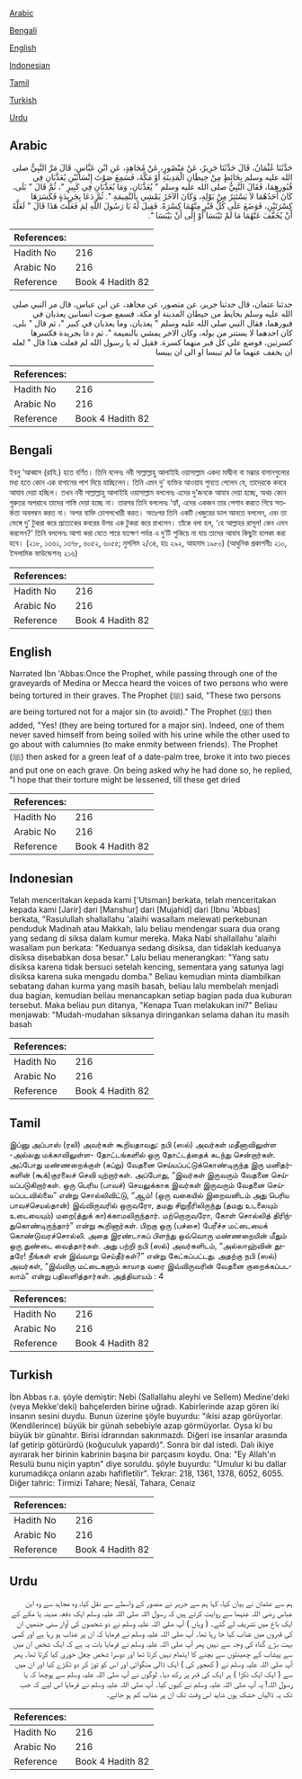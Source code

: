 [Arabic](#arabic)

[Bengali](#bengali)

[English](#english)

[Indonesian](#indonesian)

[Tamil](#tamil)

[Turkish](#turkish)

[Urdu](#urdu)

## Arabic


<div dir="rtl" lang="ar" style={{fontSize:'larger',backgroundColor:'#f8f9fa',padding:20}}>
حَدَّثَنَا عُثْمَانُ، قَالَ حَدَّثَنَا جَرِيرٌ، عَنْ مَنْصُورٍ، عَنْ مُجَاهِدٍ، عَنِ ابْنِ عَبَّاسٍ، قَالَ مَرَّ النَّبِيُّ صلى الله عليه وسلم بِحَائِطٍ مِنْ حِيطَانِ الْمَدِينَةِ أَوْ مَكَّةَ، فَسَمِعَ صَوْتَ إِنْسَانَيْنِ يُعَذَّبَانِ فِي قُبُورِهِمَا، فَقَالَ النَّبِيُّ صلى الله عليه وسلم ‏"‏ يُعَذَّبَانِ، وَمَا يُعَذَّبَانِ فِي كَبِيرٍ ‏"‏، ثُمَّ قَالَ ‏"‏ بَلَى، كَانَ أَحَدُهُمَا لاَ يَسْتَتِرُ مِنْ بَوْلِهِ، وَكَانَ الآخَرُ يَمْشِي بِالنَّمِيمَةِ ‏"‏‏.‏ ثُمَّ دَعَا بِجَرِيدَةٍ فَكَسَرَهَا كِسْرَتَيْنِ، فَوَضَعَ عَلَى كُلِّ قَبْرٍ مِنْهُمَا كِسْرَةً‏.‏ فَقِيلَ لَهُ يَا رَسُولَ اللَّهِ لِمَ فَعَلْتَ هَذَا قَالَ ‏"‏ لَعَلَّهُ أَنْ يُخَفَّفَ عَنْهُمَا مَا لَمْ تَيْبَسَا أَوْ إِلَى أَنْ يَيْبَسَا ‏"‏‏.‏
</div>
<div style={{backgroundColor:'#f8f9fa',padding:20, marginBottom: 10}}><table> <thead> <tr> <th>References:</th> <th></th> </tr> </thead> <tbody><tr><td>Hadith No</td><td>216</td></tr><tr><td>Arabic No</td><td>216</td></tr><tr><td>Reference</td><td>Book 4 Hadith 82</td></tr></tbody></table></div>


<div dir="rtl" lang="ar" style={{fontSize:'larger',backgroundColor:'#f8f9fa',padding:20}}>
حدثنا عثمان، قال حدثنا جرير، عن منصور، عن مجاهد، عن ابن عباس، قال مر النبي صلى الله عليه وسلم بحايط من حيطان المدينة او مكة، فسمع صوت انسانين يعذبان في قبورهما، فقال النبي صلى الله عليه وسلم " يعذبان، وما يعذبان في كبير "، ثم قال " بلى، كان احدهما لا يستتر من بوله، وكان الاخر يمشي بالنميمة ". ثم دعا بجريدة فكسرها كسرتين، فوضع على كل قبر منهما كسرة. فقيل له يا رسول الله لم فعلت هذا قال " لعله ان يخفف عنهما ما لم تيبسا او الى ان ييبسا
</div>
<div style={{backgroundColor:'#f8f9fa',padding:20, marginBottom: 10}}><table> <thead> <tr> <th>References:</th> <th></th> </tr> </thead> <tbody><tr><td>Hadith No</td><td>216</td></tr><tr><td>Arabic No</td><td>216</td></tr><tr><td>Reference</td><td>Book 4 Hadith 82</td></tr></tbody></table></div>

## Bengali


<div dir="ltr" lang="bn" style={{fontSize:'larger',backgroundColor:'#f8f9fa',padding:20}}>
ইবনু ‘আব্বাস (রাযি.) হতে বর্ণিত। তিনি বলেনঃ নবী সাল্লাল্লাহু আলাইহি ওয়াসাল্লাম একদা মাদ্বীনা বা মক্কার বাগানগুলোর মধ্য হতে কোন এক বাগানের পাশ দিয়ে যাচ্ছিলেন। তিনি এমন দু’ ব্যক্তির আওয়ায শুনতে পেলেন যে, তাদেরকে কবরে আযাব দেয়া হচ্ছিল। তখন নবী সাল্লাল্লাহু আলাইহি ওয়াসাল্লাম বললেনঃ এদের দু’জনকে আযাব দেয়া হচ্ছে, অথচ কোন গুরুতর অপরাধে তাদের শাস্তি দেয়া হচ্ছে না। তারপর তিনি বললেনঃ ‘হ্যাঁ, এদের একজন তার পেশাব করতে গিয়ে সতর্কতা অবলম্বন করত না। অপর ব্যক্তি চোগলখোরী করত। অতঃপর তিনি একটি খেজুরের ডাল আনতে বললেন, এবং তা ভেঙ্গে দু’ টুকরা করে প্রত্যেকের কবরের উপর এক টুকরা করে রাখলেন। তাঁকে বলা হল, ‘হে আল্লাহর রাসূল! কেন এমন করলেন?’ তিনি বললেনঃ আশা করা যেতে পারে যতক্ষণ পর্যন্ত এ দু’টি শুকিয়ে না যায় তাদের আযাব কিছুটা হালকা করা হবে। (২১৮, ১৩৬১, ১৩৭৮, ৬০৫২, ৬০৫৫; মুসলিম ২/৩৪, হাঃ ২৯২, আহমাদ ১৯৮০) (আধুনিক প্রকাশনীঃ ২১০, ইসলামিক ফাউন্ডেশনঃ ২১৬)
</div>
<div style={{backgroundColor:'#f8f9fa',padding:20, marginBottom: 10}}><table> <thead> <tr> <th>References:</th> <th></th> </tr> </thead> <tbody><tr><td>Hadith No</td><td>216</td></tr><tr><td>Arabic No</td><td>216</td></tr><tr><td>Reference</td><td>Book 4 Hadith 82</td></tr></tbody></table></div>

## English


<div dir="ltr" lang="en" style={{fontSize:'larger',backgroundColor:'#f8f9fa',padding:20}}>
Narrated Ibn 'Abbas:Once the Prophet, while passing through one of the graveyards of Medina or Mecca heard the voices of two persons who were being tortured in their graves. The Prophet (ﷺ) said, "These two persons are being tortured not for a major sin (to avoid)." The Prophet (ﷺ) then added, "Yes! (they are being tortured for a major sin). Indeed, one of them never saved himself from being soiled with his urine while the other used to go about with calumnies (to make enmity between friends). The Prophet (ﷺ) then asked for a green leaf of a date-palm tree, broke it into two pieces and put one on each grave. On being asked why he had done so, he replied, "I hope that their torture might be lessened, till these get dried
</div>
<div style={{backgroundColor:'#f8f9fa',padding:20, marginBottom: 10}}><table> <thead> <tr> <th>References:</th> <th></th> </tr> </thead> <tbody><tr><td>Hadith No</td><td>216</td></tr><tr><td>Arabic No</td><td>216</td></tr><tr><td>Reference</td><td>Book 4 Hadith 82</td></tr></tbody></table></div>

## Indonesian


<div dir="ltr" lang="id" style={{fontSize:'larger',backgroundColor:'#f8f9fa',padding:20}}>
Telah menceritakan kepada kami ['Utsman] berkata, telah menceritakan kepada kami [Jarir] dari [Manshur] dari [Mujahid] dari [Ibnu 'Abbas] berkata, "Rasulullah shallallahu 'alaihi wasallam melewati perkebunan penduduk Madinah atau Makkah, lalu beliau mendengar suara dua orang yang sedang di siksa dalam kumur mereka. Maka Nabi shallallahu 'alaihi wasallam pun berkata: "Keduanya sedang disiksa, dan tidaklah keduanya disiksa disebabkan dosa besar." Lalu beliau menerangkan: "Yang satu disiksa karena tidak bersuci setelah kencing, sementara yang satunya lagi disiksa karena suka mengadu domba." Beliau kemudian minta diambilkan sebatang dahan kurma yang masih basah, beliau lalu membelah menjadi dua bagian, kemudian beliau menancapkan setiap bagian pada dua kuburan tersebut. Maka beliau pun ditanya, "Kenapa Tuan melakukan ini?" Beliau menjawab: "Mudah-mudahan siksanya diringankan selama dahan itu masih basah
</div>
<div style={{backgroundColor:'#f8f9fa',padding:20, marginBottom: 10}}><table> <thead> <tr> <th>References:</th> <th></th> </tr> </thead> <tbody><tr><td>Hadith No</td><td>216</td></tr><tr><td>Arabic No</td><td>216</td></tr><tr><td>Reference</td><td>Book 4 Hadith 82</td></tr></tbody></table></div>

## Tamil


<div dir="ltr" lang="ta" style={{fontSize:'larger',backgroundColor:'#f8f9fa',padding:20}}>
இப்னு அப்பாஸ் (ரலி) அவர்கள் கூறியதாவது: நபி (ஸல்) அவர்கள் மதீனாவிலுள்ள -அல்லது மக்காவிலுள்ள- தோட்டங்களில் ஒரு தோட்டத்தைக் கடந்து சென்றார்கள். அப்போது மண்ணறைக்குள் (கப்று) வேதனை செய்யப்பட்டுக்கொண்டிருந்த இரு மனிதர்களின் (கூக்)குரலைச் செவி யுற்றார்கள். அப்போது, “இவர்கள் இருவரும் வேதனை செய்யப்படுகிறார்கள். ஒரு பெரிய (பாவச்) செயலுக்காக இவர்கள் இருவரும் வேதனை செய்யப்படவில்லை” என்று சொல்லிவிட்டு, “ஆம்! (ஒரு வகையில் இறைவனிடம் அது பெரிய பாவச்செயல்தான்) இவ்விருவரில் ஒருவரோ, தமது சிறுநீரிலிருந்து (தமது உடலையும் உடையையும்) மறை(த்துக் கா)க்காமலிருந்தார். மற்றொருவரோ, கோள் சொல்லித் திரிந்துகொண்டிருந்தார்” என்று கூறினார்கள். பிறகு ஒரு (பச்சை) பேரீச்ச மட்டையைக் கொண்டுவரச்சொல்லி. அதை இரண்டாகப் பிளந்து ஒவ்வொரு மண்ணறையின் மீதும் ஒரு துண்டை வைத்தார்கள். அது பற்றி நபி (ஸல்) அவர்களிடம், “அல்லாஹ்வின் தூதரே! நீங்கள் ஏன் இவ்வாறு செய்தீர்கள்?” என்று கேட்கப்பட்டது. அதற்கு நபி (ஸல்) அவர்கள், “இவ்விரு மட்டைகளும் காயாத வரை இவ்விருவரின் வேதனை குறைக்கப்படலாம்” என்று பதிலளித்தார்கள். அத்தியாயம் : 4
</div>
<div style={{backgroundColor:'#f8f9fa',padding:20, marginBottom: 10}}><table> <thead> <tr> <th>References:</th> <th></th> </tr> </thead> <tbody><tr><td>Hadith No</td><td>216</td></tr><tr><td>Arabic No</td><td>216</td></tr><tr><td>Reference</td><td>Book 4 Hadith 82</td></tr></tbody></table></div>

## Turkish


<div dir="ltr" lang="tr" style={{fontSize:'larger',backgroundColor:'#f8f9fa',padding:20}}>
İbn Abbas r.a. şöyle demiştir: Nebi (Sallallahu aleyhi ve Sellem) Medine'deki (veya Mekke'deki) bahçelerden birine uğradı. Kabirlerinde azap gören iki insanın sesini duydu. Bunun üzerine şöyle buyurdu: "ikisi azap görüyorlar. (Kendilerince) büyük bir günah sebebiyle azap görmüyorlar. Oysa ki bu büyük bir günahtır. Birisi idrarından sakınmazdı. Diğeri ise insanlar arasında laf getirip götürürdü (koğuculuk yapardı)". Sonra bir dal istedi. Dalı ikiye ayırarak her birinin kabrinin başına bir parçasını koydu. Ona: "Ey Allah'ın Resulü bunu niçin yaptın" diye soruldu. şöyle buyurdu: "Umulur ki bu dallar kurumadıkça onların azabı hafifletilir". Tekrar: 218, 1361, 1378, 6052, 6055. Diğer tahric: Tirmizi Tahare; Nesâî, Tahara, Cenaiz
</div>
<div style={{backgroundColor:'#f8f9fa',padding:20, marginBottom: 10}}><table> <thead> <tr> <th>References:</th> <th></th> </tr> </thead> <tbody><tr><td>Hadith No</td><td>216</td></tr><tr><td>Arabic No</td><td>216</td></tr><tr><td>Reference</td><td>Book 4 Hadith 82</td></tr></tbody></table></div>

## Urdu


<div dir="rtl" lang="ur" style={{fontSize:'larger',backgroundColor:'#f8f9fa',padding:20}}>
ہم سے عثمان نے بیان کیا، کہا ہم سے جریر نے منصور کے واسطے سے نقل کیا، وہ مجاہد سے وہ ابن عباس رضی اللہ عنہما سے روایت کرتے ہیں کہ رسول اللہ صلی اللہ علیہ وسلم ایک دفعہ مدینہ یا مکے کے ایک باغ میں تشریف لے گئے۔ ( وہاں ) آپ صلی اللہ علیہ وسلم نے دو شخصوں کی آواز سنی جنھیں ان کی قبروں میں عذاب کیا جا رہا تھا۔ آپ صلی اللہ علیہ وسلم نے فرمایا کہ ان پر عذاب ہو رہا ہے اور کسی بہت بڑے گناہ کی وجہ سے نہیں پھر آپ صلی اللہ علیہ وسلم نے فرمایا بات یہ ہے کہ ایک شخص ان میں سے پیشاب کے چھینٹوں سے بچنے کا اہتمام نہیں کرتا تھا اور دوسرا شخص چغل خوری کیا کرتا تھا۔ پھر آپ صلی اللہ علیہ وسلم نے ( کھجور کی ) ایک ڈالی منگوائی اور اس کو توڑ کر دو ٹکڑے کیا اور ان میں سے ( ایک ایک ٹکڑا ) ہر ایک کی قبر پر رکھ دیا۔ لوگوں نے آپ صلی اللہ علیہ وسلم سے پوچھا کہ یا رسول اللہ! یہ آپ صلی اللہ علیہ وسلم نے کیوں کیا۔ آپ صلی اللہ علیہ وسلم نے فرمایا اس لیے کہ جب تک یہ ڈالیاں خشک ہوں شاید اس وقت تک ان پر عذاب کم ہو جائے۔
</div>
<div style={{backgroundColor:'#f8f9fa',padding:20, marginBottom: 10}}><table> <thead> <tr> <th>References:</th> <th></th> </tr> </thead> <tbody><tr><td>Hadith No</td><td>216</td></tr><tr><td>Arabic No</td><td>216</td></tr><tr><td>Reference</td><td>Book 4 Hadith 82</td></tr></tbody></table></div>